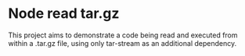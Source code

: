 # Node read tar.gz


This project aims to demonstrate a code being read and executed from within a .tar.gz file, using
only tar-stream as an additional dependency.